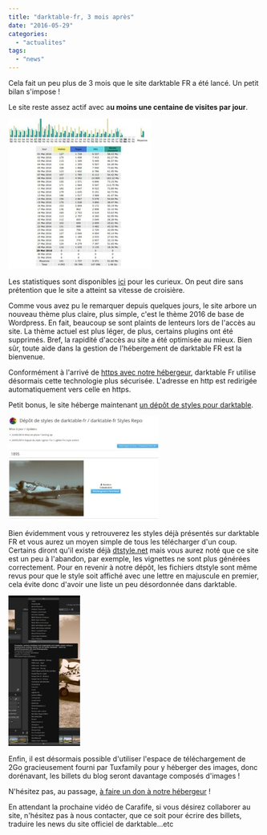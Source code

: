 ```yaml
---
title: "darktable-fr, 3 mois après"
date: "2016-05-29"
categories: 
  - "actualites"
tags: 
  - "news"
---
```


Cela fait un peu plus de 3 mois que le site darktable FR a été lancé. Un petit bilan s'impose !

Le site reste assez actif avec a**u moins une centaine de visites par jour**.

[![stats-mai2016](images/stats-mai2016-285x300.jpeg)](https://darktable.fr/wp-content/uploads/2016/05/stats-mai2016.jpeg)

Les statistiques sont disponibles [ici](https://stats.tuxfamily.org/darktable-fr.tuxfamily.org) pour les curieux. On peut dire sans prétention que le site a atteint sa vitesse de croisière.

Comme vous avez pu le remarquer depuis quelques jours, le site arbore un nouveau thème plus claire, plus simple, c'est le thème 2016 de base de Wordpress. En fait, beaucoup se sont plaints de lenteurs lors de l'accès au site. La thème actuel est plus léger, de plus, certains plugins ont été supprimés. Bref, la rapidité d'accès au site a été optimisée au mieux. Bien sûr, toute aide dans la gestion de l'hébergement de darktable FR est la bienvenue.

Conformément à l'arrivé de [https avec notre hébergeur](https://tuxfamily.org/fr/news/2016040201), darktable Fr utilise désormais cette technologie plus sécurisée. L'adresse en http est redirigée automatiquement vers celle en https.

Petit bonus, le site héberge maintenant [un dépôt de styles pour darktable](https://darktable.fr/download/Styles/index.html).

[![depot_styles_darktablefr](images/depot_styles_darktablefr-300x208.jpeg)](https://darktable.fr/wp-content/uploads/2016/05/depot_styles_darktablefr.jpeg)

Bien évidemment vous y retrouverez les styles déjà présentés sur darktable FR et vous aurez un moyen simple de tous les télécharger d'un coup. Certains diront qu'il existe déjà [dtstyle.net](https://dtstyle.net/) mais vous aurez noté que ce site est un peu à l'abandon, par exemple, les vignettes ne sont plus générées correctement. Pour en revenir à notre dépôt, les fichiers dtstyle sont même revus pour que le style soit affiché avec une lettre en majuscule en premier, cela évite donc d'avoir une liste un peu désordonnée dans darktable.

[![listing_styles](images/listing_styles-143x300.jpg)](https://darktable.fr/wp-content/uploads/2016/05/listing_styles.jpg)

Enfin, il est désormais possible d'utiliser l'espace de téléchargement de 2Go gracieusement fourni par Tuxfamily pour y héberger des images, donc dorénavant, les billets du blog seront davantage composés d'images !

N'hésitez pas, au passage, [à faire un don à notre hébergeur](https://tuxfamily.org/fr/support) !

En attendant la prochaine vidéo de Carafife, si vous désirez collaborer au site, n'hésitez pas à nous contacter, que ce soit pour écrire des billets, traduire les news du site officiel de darktable...etc

